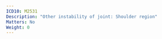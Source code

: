 ```yaml
---
ICD10: M2531
Description: "Other instability of joint: Shoulder region"
Matters: No
Weight: 0
---
```


